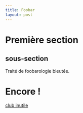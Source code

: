 ```yaml
---
title: Foobar
layout: post
---
```


# Première section

## sous-section

Traité de foobarologie bleutée.

# Encore !

[club inutile](http://inutile.club/)

